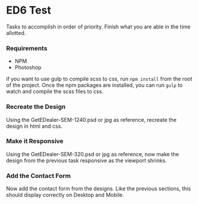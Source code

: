 # ED6 Test

Tasks to accomplish in order of priority. Finish what you are able in the time allotted.

### Requirements
- NPM
- Photoshop

if you want to use gulp to compile scss to css, run `npm install` from the root of the project. Once the npm packages are installed, you can run `gulp` to watch and compile the scss files to css.
### Recreate the Design
Using the GetEDealer-SEM-1240.psd or jpg as reference, recreate the design in html and css. 

### Make it Responsive
Using the GetEDealer-SEM-320.psd or jpg as reference, now make the design from the previous task responsive
as the viewport shrinks.

### Add the Contact Form
Now add the contact form from the designs. Like the previous sections, this should display correctly on 
Desktop and Mobile.
